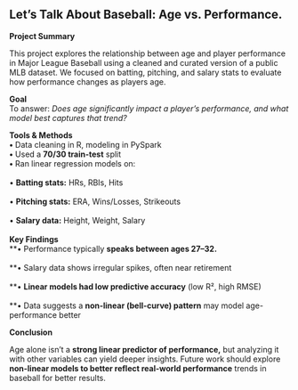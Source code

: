 ## Let’s Talk About Baseball: Age vs. Performance.

**Project Summary**

This project explores the relationship between age and player performance in Major League Baseball using a cleaned and curated version of a public MLB dataset. We focused on batting, pitching, and salary stats to evaluate how performance changes as players age.

**Goal**
<br>
To answer:
*Does age significantly impact a player’s performance, and what model best captures that trend?*

**Tools & Methods**
<br>	**•** Data cleaning in R, modeling in PySpark
<br>	**•** Used a **70/30 train-test** split
<br>	**•**	Ran linear regression models on:
<br>
<br>	•	**Batting stats:** HRs, RBIs, Hits<br>
<br>	•	**Pitching stats:** ERA, Wins/Losses, Strikeouts<br>
<br>	•	**Salary data:** Height, Weight, Salary<br>
<br>
**Key Findings**
<br>	**•	Performance typically **speaks between ages 27–32.** <br>
<br>	**•	Salary data shows irregular spikes, often near retirement <br>
<br>	**•	**Linear models had low predictive accuracy** (low R², high RMSE)<br>
<br>	**•	Data suggests a **non-linear (bell-curve) pattern** may model age-performance better<br>

**Conclusion**

Age alone isn’t a **strong linear predictor of performance,** but analyzing it with other variables can yield deeper insights. Future work should explore **non-linear models to better reflect real-world performance** trends in baseball for better results.